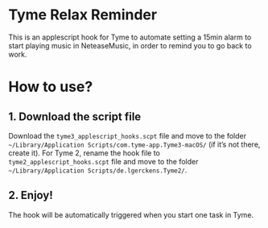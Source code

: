 # Tyme Relax Reminder
This is an applescript hook for Tyme to automate setting a 15min alarm to start playing music in NeteaseMusic, in order to remind you to go back to work.

# How to use?

## 1. Download the script file
Download the `tyme3_applescript_hooks.scpt` file and move to the folder `~/Library/Application Scripts/com.tyme-app.Tyme3-macOS/` (if it’s not there, create it).
For Tyme 2, rename the hook file to `tyme2_applescript_hooks.scpt` file and move to the folder `~/Library/Application Scripts/de.lgerckens.Tyme2/`.

## 2. Enjoy!
The hook will be automatically triggered when you start one task in Tyme.
